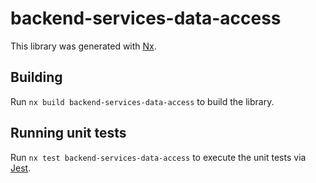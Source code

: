 # backend-services-data-access

This library was generated with [Nx](https://nx.dev).

## Building

Run `nx build backend-services-data-access` to build the library.

## Running unit tests

Run `nx test backend-services-data-access` to execute the unit tests via [Jest](https://jestjs.io).
